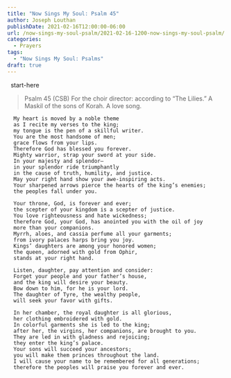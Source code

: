 ```yaml
---
title: "Now Sings My Soul: Psalm 45"
author: Joseph Louthan
publishDate: 2021-02-16T12:00:00-06:00
url: /now-sings-my-soul-psalm/2021-02-16-1200-now-sings-my-soul-psalm/
categories:
  - Prayers
tags:
  - "Now Sings My Soul: Psalms"
draft: true
---
```

<div style="font-variant: small-caps;">

</div>
&nbsp;
    start-here

> Psalm 45 (CSB)
For the choir director: according to “The Lilies.” A Maskil of the sons of Korah. A love song. 

      My heart is moved by a noble theme 
      as I recite my verses to the king; 
      my tongue is the pen of a skillful writer. 
      You are the most handsome of men; 
      grace flows from your lips. 
      Therefore God has blessed you forever. 
      Mighty warrior, strap your sword at your side. 
      In your majesty and splendor—
      in your splendor ride triumphantly 
      in the cause of truth, humility, and justice. 
      May your right hand show your awe-inspiring acts. 
      Your sharpened arrows pierce the hearts of the king’s enemies; 
      the peoples fall under you. 

      Your throne, God, is forever and ever; 
      the scepter of your kingdom is a scepter of justice. 
      You love righteousness and hate wickedness; 
      therefore God, your God, has anointed you with the oil of joy 
      more than your companions. 
      Myrrh, aloes, and cassia perfume all your garments; 
      from ivory palaces harps bring you joy. 
      Kings’ daughters are among your honored women; 
      the queen, adorned with gold from Ophir, 
      stands at your right hand. 

      Listen, daughter, pay attention and consider: 
      Forget your people and your father’s house, 
      and the king will desire your beauty. 
      Bow down to him, for he is your lord. 
      The daughter of Tyre, the wealthy people, 
      will seek your favor with gifts. 

      In her chamber, the royal daughter is all glorious, 
      her clothing embroidered with gold. 
      In colorful garments she is led to the king; 
      after her, the virgins, her companions, are brought to you. 
      They are led in with gladness and rejoicing; 
      they enter the king’s palace. 
      Your sons will succeed your ancestors; 
      you will make them princes throughout the land. 
      I will cause your name to be remembered for all generations; 
      therefore the peoples will praise you forever and ever.
